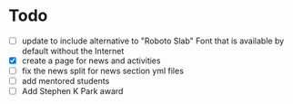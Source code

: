 # Todo

- [ ] update to include alternative to "Roboto Slab" Font that is available by default without the Internet
- [x] create a page for news and activities
- [ ] fix the news split for news section yml files
- [ ] add mentored students
- [ ] Add Stephen K Park award